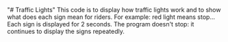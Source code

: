 "# Traffic Lights" 
This code is to display how traffic lights work and to show what does each sign mean for riders. For example: red light means stop...
Each sign is displayed for 2 seconds.
The program doesn't stop: it continues to display the signs repeatedly.
